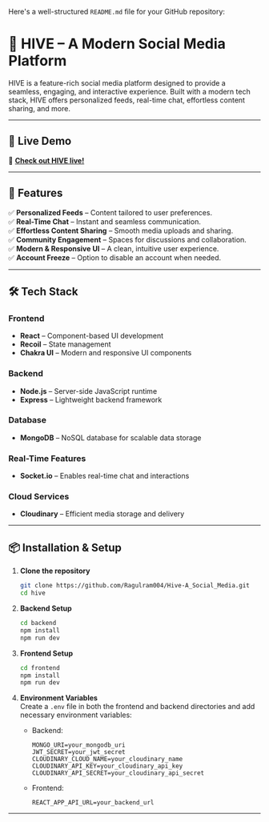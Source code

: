 Here's a well-structured `README.md` file for your GitHub repository:  

# 🚀 HIVE – A Modern Social Media Platform  

HIVE is a feature-rich social media platform designed to provide a seamless, engaging, and interactive experience. Built with a modern tech stack, HIVE offers personalized feeds, real-time chat, effortless content sharing, and more.  

---

## 🎉 Live Demo  
🔗 **[Check out HIVE live!](https://hive-mt2l.onrender.com)**

---

## 🔹 Features  

✅ **Personalized Feeds** – Content tailored to user preferences.  
✅ **Real-Time Chat** – Instant and seamless communication.  
✅ **Effortless Content Sharing** – Smooth media uploads and sharing.  
✅ **Community Engagement** – Spaces for discussions and collaboration.  
✅ **Modern & Responsive UI** – A clean, intuitive user experience.  
✅ **Account Freeze** – Option to disable an account when needed.  

---

## 🛠 Tech Stack  

### **Frontend**  
- **React** – Component-based UI development  
- **Recoil** – State management  
- **Chakra UI** – Modern and responsive UI components  

### **Backend**  
- **Node.js** – Server-side JavaScript runtime  
- **Express** – Lightweight backend framework  

### **Database**  
- **MongoDB** – NoSQL database for scalable data storage  

### **Real-Time Features**  
- **Socket.io** – Enables real-time chat and interactions  

### **Cloud Services**  
- **Cloudinary** – Efficient media storage and delivery  

---

## 📦 Installation & Setup  

1. **Clone the repository**  
   ```bash
   git clone https://github.com/Ragulram004/Hive-A_Social_Media.git
   cd hive

2. **Backend Setup**  
   ```bash
   cd backend
   npm install
   npm run dev
   ```

3. **Frontend Setup**  
   ```bash
   cd frontend
   npm install
   npm run dev
   ```

4. **Environment Variables**  
   Create a `.env` file in both the frontend and backend directories and add necessary environment variables:  
   - Backend:  
     ```
     MONGO_URI=your_mongodb_uri
     JWT_SECRET=your_jwt_secret
     CLOUDINARY_CLOUD_NAME=your_cloudinary_name
     CLOUDINARY_API_KEY=your_cloudinary_api_key
     CLOUDINARY_API_SECRET=your_cloudinary_api_secret
     ```

   - Frontend:  
     ```
     REACT_APP_API_URL=your_backend_url
     ```
 
---
